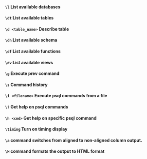#### `\l` List available databases
#### `\dt` List available tables
#### `\d <table_name>` Describe table
#### `\dn` List available schema
#### `\df` List available functions
#### `\dv` List available views

#### `\g` Execute prev command
#### `\s` Command history
#### `\i <filename>` Execute psql commands from a file
#### `\?` Get help on psql commands
#### `\h <cmd>` Get help on specific psql command
#### `\timing` Turn on timing display
#### `\a` command switches from aligned to non-aligned column output.
#### `\H` command formats the output to HTML format
